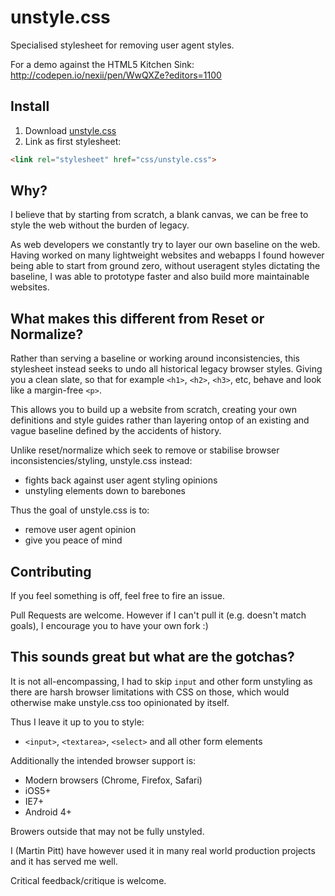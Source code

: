 # unstyle.css

Specialised stylesheet for removing user agent styles.

For a demo against the HTML5 Kitchen Sink: http://codepen.io/nexii/pen/WwQXZe?editors=1100

## Install

1. Download [unstyle.css](unstyle.css)
2. Link as first stylesheet:

```html
<link rel="stylesheet" href="css/unstyle.css">
```

## Why?

I believe that by starting from scratch, a blank canvas, we can be free to style the web without the burden of legacy.

As web developers we constantly try to layer our own baseline on the web. Having worked on many lightweight websites and webapps I found however being able to start from ground zero, without useragent styles dictating the baseline, I was able to prototype faster and also build more maintainable websites.


## What makes this different from Reset or Normalize?

Rather than serving a baseline or working around inconsistencies, this stylesheet instead seeks to undo all historical legacy browser styles. Giving you a clean slate, so that for example `<h1>`, `<h2>`, `<h3>`, etc, behave and look like a margin-free `<p>`.

This allows you to build up a website from scratch, creating your own definitions and style guides rather than layering ontop of an existing and vague baseline defined by the accidents of history.


Unlike reset/normalize which seek to remove or stabilise browser inconsistencies/styling, unstyle.css instead:
- fights back against user agent styling opinions
- unstyling elements down to barebones

Thus the goal of unstyle.css is to:
- remove user agent opinion
- give you peace of mind


## Contributing

If you feel something is off, feel free to fire an issue.

Pull Requests are welcome. However if I can't pull it (e.g. doesn't match goals), I encourage you to have your own fork :)


## This sounds great but what are the gotchas?

It is not all-encompassing, I had to skip `input` and other form unstyling as there are harsh browser limitations with CSS on those, which would otherwise make unstyle.css too opinionated by itself.

Thus I leave it up to you to style:
- `<input>`, `<textarea>`, `<select>` and all other form elements


Additionally the intended browser support is:
- Modern browsers (Chrome, Firefox, Safari)
- iOS5+
- IE7+
- Android 4+

Browers outside that may not be fully unstyled.

I (Martin Pitt) have however used it in many real world production projects and it has served me well.


Critical feedback/critique is welcome.
